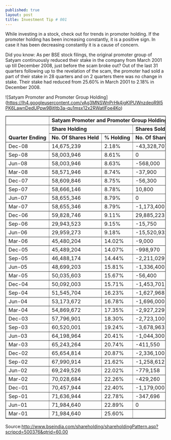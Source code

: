```yaml
---
published: true
layout: post
title: Investment Tip # 001
---
```



While investing in a stock, check out for trends in promoter holding. If the promoter holding has been increasing constantly, it is a positive sign. In case it has been decreasing constantly it is a cause of concern.

<!---abstract-->

Did you know: As per BSE stock filings, the original promoter group of Satyam continuously reduced their stake in the company from March 2001 up till December 2008, just before the scam broke out? Out of the last 31 quarters following up to the revelation of the scam, the promoter had sold a part of their stake in 28 quarters and on 2 quarters there was no change in stake. Their stake had reduced from 25.60% in March 2001 to 2.18% in December 2008.


![Satyam Promoter and Promoter Group Holding] (https://lh4.googleusercontent.com/vAg3MNSWnPrHk4igKlPUWnzdeoR9l5PK6LawnDedUPpw9BjtItb3a-qu1msx12x2RWatlFoe4Ko)

<table border="1" cellspacing="0" cellpadding="0" width="100%" > 
<tbody>
<tr>
<td width="11%" nowrap="" valign="bottom" ></td>
<td width="88%" nowrap="" colspan="4" valign="bottom" ><b>Satyam Promoter and Promoter Group Holdings</b></td>
</tr>

<tr>
<td width="11%" nowrap="" rowspan="2" valign="bottom" ><b>Quarter Ending</b></td>
<td width="44%" nowrap="" colspan="2" valign="bottom" ><b>Share Holding</b></td>
<td width="44%" nowrap="" colspan="2" valign="bottom" ><b>Shares Sold</b></td>
</tr>

<tr>
<td width="28%" nowrap="" valign="bottom" ><b>No. Of Shares Held</b></td>
<td width="15%" nowrap="" valign="bottom" ><b>% Holding</b></td>
<td width="28%" nowrap="" valign="bottom" ><b>No. Of Shares Held</b></td>
<td width="15%" nowrap="" valign="bottom" ><b>% Holding</b></td>
</tr>

<tr>
<td width="11%" >Dec-08</td>
<td width="28%" nowrap="" valign="bottom" >14,675,239</td>
<td width="15%" nowrap="" valign="bottom" >2.18%</td>
<td width="28%" nowrap="" valign="bottom" >-43,328,707</td>
<td width="15%" nowrap="" valign="bottom" >-6.43%</td>
</tr>

<tr>
<td width="11%" >Sep-08</td>
<td width="28%" nowrap="" valign="bottom" >58,003,946</td>
<td width="15%" nowrap="" valign="bottom" >8.61%</td>
<td width="28%" nowrap="" valign="bottom" >0</td>
<td width="15%" nowrap="" valign="bottom" >-0.02%</td>
</tr>

<tr>
<td width="11%" >Jun-08</td>
<td width="28%" nowrap="" valign="bottom" >58,003,946</td>
<td width="15%" nowrap="" valign="bottom" >8.63%</td>
<td width="28%" nowrap="" valign="bottom" >-568,000</td>
<td width="15%" nowrap="" valign="bottom" >-0.11%</td>
</tr>

<tr>
<td width="11%" >Mar-08</td>
<td width="28%" nowrap="" valign="bottom" >58,571,946</td>
<td width="15%" nowrap="" valign="bottom" >8.74%</td>
<td width="28%" nowrap="" valign="bottom" >-37,900</td>
<td width="15%" nowrap="" valign="bottom" >-0.01%</td>
</tr>

<tr>
<td width="11%" >Dec-07</td>
<td width="28%" nowrap="" valign="bottom" >58,609,846</td>
<td width="15%" nowrap="" valign="bottom" >8.75%</td>
<td width="28%" nowrap="" valign="bottom" >-56,300</td>
<td width="15%" nowrap="" valign="bottom" >-0.03%</td>
</tr>

<tr>
<td width="11%" >Sep-07</td>
<td width="28%" nowrap="" valign="bottom" >58,666,146</td>
<td width="15%" nowrap="" valign="bottom" >8.78%</td>
<td width="28%" nowrap="" valign="bottom" >10,800</td>
<td width="15%" nowrap="" valign="bottom" >-0.01%</td>
</tr>

<tr>
<td width="11%" >Jun-07</td>
<td width="28%" nowrap="" valign="bottom" >58,655,346</td>
<td width="15%" nowrap="" valign="bottom" >8.79%</td>
<td width="28%" nowrap="" valign="bottom" >0</td>
<td width="15%" nowrap="" valign="bottom" >0.00%</td>
</tr>

<tr>
<td width="11%" >Mar-07</td>
<td width="28%" nowrap="" valign="bottom" >58,655,346</td>
<td width="15%" nowrap="" valign="bottom" >8.79%</td>
<td width="28%" nowrap="" valign="bottom" >-1,173,400</td>
<td width="15%" nowrap="" valign="bottom" >-0.32%</td>
</tr>

<tr>
<td width="11%" >Dec-06</td>
<td width="28%" nowrap="" valign="bottom" >59,828,746</td>
<td width="15%" nowrap="" valign="bottom" >9.11%</td>
<td width="28%" nowrap="" valign="bottom" >29,885,223</td>
<td width="15%" nowrap="" valign="bottom" >-0.04%</td>
</tr>

<tr>
<td width="11%" >Sep-06</td>
<td width="28%" nowrap="" valign="bottom" >29,943,523</td>
<td width="15%" nowrap="" valign="bottom" >9.15%</td>
<td width="28%" nowrap="" valign="bottom" >-15,750</td>
<td width="15%" nowrap="" valign="bottom" >-0.03%</td>
</tr>

<tr>
<td width="11%" >Jun-06</td>
<td width="28%" nowrap="" valign="bottom" >29,959,273</td>
<td width="15%" nowrap="" valign="bottom" >9.18%</td>
<td width="28%" nowrap="" valign="bottom" >-15,520,931</td>
<td width="15%" nowrap="" valign="bottom" >-4.84%</td>
</tr>

<tr>
<td width="11%" >Mar-06</td>
<td width="28%" nowrap="" valign="bottom" >45,480,204</td>
<td width="15%" nowrap="" valign="bottom" >14.02%</td>
<td width="28%" nowrap="" valign="bottom" >-9,000</td>
<td width="15%" nowrap="" valign="bottom" >-0.05%</td>
</tr>

<tr>
<td width="11%" >Dec-05</td>
<td width="28%" nowrap="" valign="bottom" >45,489,204</td>
<td width="15%" nowrap="" valign="bottom" >14.07%</td>
<td width="28%" nowrap="" valign="bottom" >-998,970</td>
<td width="15%" nowrap="" valign="bottom" >-0.37%</td>
</tr>

<tr>
<td width="11%" >Sep-05</td>
<td width="28%" nowrap="" valign="bottom" >46,488,174</td>
<td width="15%" nowrap="" valign="bottom" >14.44%</td>
<td width="28%" nowrap="" valign="bottom" >-2,211,029</td>
<td width="15%" nowrap="" valign="bottom" >-1.37%</td>
</tr>

<tr>
<td width="11%" >Jun-05</td>
<td width="28%" nowrap="" valign="bottom" >48,699,203</td>
<td width="15%" nowrap="" valign="bottom" >15.81%</td>
<td width="28%" nowrap="" valign="bottom" >-1,336,400</td>
<td width="15%" nowrap="" valign="bottom" >0.14%</td>
</tr>

<tr>
<td width="11%" >Mar-05</td>
<td width="28%" nowrap="" valign="bottom" >50,035,603</td>
<td width="15%" nowrap="" valign="bottom" >15.67%</td>
<td width="28%" nowrap="" valign="bottom" >-56,400</td>
<td width="15%" nowrap="" valign="bottom" >-0.04%</td>
</tr>

<tr>
<td width="11%" >Dec-04</td>
<td width="28%" nowrap="" valign="bottom" >50,092,003</td>
<td width="15%" nowrap="" valign="bottom" >15.71%</td>
<td width="28%" nowrap="" valign="bottom" >-1,453,701</td>
<td width="15%" nowrap="" valign="bottom" >-0.52%</td>
</tr>

<tr>
<td width="11%" >Sep-04</td>
<td width="28%" nowrap="" valign="bottom" >51,545,704</td>
<td width="15%" nowrap="" valign="bottom" >16.23%</td>
<td width="28%" nowrap="" valign="bottom" >-1,627,968</td>
<td width="15%" nowrap="" valign="bottom" >-0.55%</td>
</tr>

<tr>
<td width="11%" >Jun-04</td>
<td width="28%" nowrap="" valign="bottom" >53,173,672</td>
<td width="15%" nowrap="" valign="bottom" >16.78%</td>
<td width="28%" nowrap="" valign="bottom" >-1,696,000</td>
<td width="15%" nowrap="" valign="bottom" >-0.57%</td>
</tr>

<tr>
<td width="11%" >Mar-04</td>
<td width="28%" nowrap="" valign="bottom" >54,869,672</td>
<td width="15%" nowrap="" valign="bottom" >17.35%</td>
<td width="28%" nowrap="" valign="bottom" >-2,927,229</td>
<td width="15%" nowrap="" valign="bottom" >-0.95%</td>
</tr>

<tr>
<td width="11%" >Dec-03</td>
<td width="28%" nowrap="" valign="bottom" >57,796,901</td>
<td width="15%" nowrap="" valign="bottom" >18.30%</td>
<td width="28%" nowrap="" valign="bottom" >-2,723,100</td>
<td width="15%" nowrap="" valign="bottom" >-0.94%</td>
</tr>

<tr>
<td width="11%" >Sep-03</td>
<td width="28%" nowrap="" valign="bottom" >60,520,001</td>
<td width="15%" nowrap="" valign="bottom" >19.24%</td>
<td width="28%" nowrap="" valign="bottom" >-3,678,963</td>
<td width="15%" nowrap="" valign="bottom" >-1.17%</td>
</tr>

<tr>
<td width="11%" >Jun-03</td>
<td width="28%" nowrap="" valign="bottom" >64,198,964</td>
<td width="15%" nowrap="" valign="bottom" >20.41%</td>
<td width="28%" nowrap="" valign="bottom" >-1,044,300</td>
<td width="15%" nowrap="" valign="bottom" >-0.33%</td>
</tr>

<tr>
<td width="11%" >Mar-03</td>
<td width="28%" nowrap="" valign="bottom" >65,243,264</td>
<td width="15%" nowrap="" valign="bottom" >20.74%</td>
<td width="28%" nowrap="" valign="bottom" >-411,550</td>
<td width="15%" nowrap="" valign="bottom" >-0.13%</td>
</tr>

<tr>
<td width="11%" >Dec-02</td>
<td width="28%" nowrap="" valign="bottom" >65,654,814</td>
<td width="15%" nowrap="" valign="bottom" >20.87%</td>
<td width="28%" nowrap="" valign="bottom" >-2,336,100</td>
<td width="15%" nowrap="" valign="bottom" >-0.75%</td>
</tr>

<tr>
<td width="11%" >Sep-02</td>
<td width="28%" nowrap="" valign="bottom" >67,990,914</td>
<td width="15%" nowrap="" valign="bottom" >21.62%</td>
<td width="28%" nowrap="" valign="bottom" >-1,258,612</td>
<td width="15%" nowrap="" valign="bottom" >-0.40%</td>
</tr>

<tr>
<td width="11%" >Jun-02</td>
<td width="28%" nowrap="" valign="bottom" >69,249,526</td>
<td width="15%" nowrap="" valign="bottom" >22.02%</td>
<td width="28%" nowrap="" valign="bottom" >-779,158</td>
<td width="15%" nowrap="" valign="bottom" >-0.24%</td>
</tr>

<tr>
<td width="11%" >Mar-02</td>
<td width="28%" nowrap="" valign="bottom" >70,028,684</td>
<td width="15%" nowrap="" valign="bottom" >22.26%</td>
<td width="28%" nowrap="" valign="bottom" >-429,260</td>
<td width="15%" nowrap="" valign="bottom" >-0.14%</td>
</tr>

<tr>
<td width="11%" >Dec-01</td>
<td width="28%" nowrap="" valign="bottom" >70,457,944</td>
<td width="15%" nowrap="" valign="bottom" >22.40%</td>
<td width="28%" nowrap="" valign="bottom" >-1,179,000</td>
<td width="15%" nowrap="" valign="bottom" >-0.38%</td>
</tr>

<tr>
<td width="11%" >Sep-01</td>
<td width="28%" nowrap="" valign="bottom" >71,636,944</td>
<td width="15%" nowrap="" valign="bottom" >22.78%</td>
<td width="28%" nowrap="" valign="bottom" >-347,696</td>
<td width="15%" nowrap="" valign="bottom" >-0.11%</td>
</tr>

<tr>
<td width="11%" >Jun-01</td>
<td width="28%" nowrap="" valign="bottom" >71,984,640</td>
<td width="15%" nowrap="" valign="bottom" >22.89%</td>
<td width="28%" nowrap="" valign="bottom" >0</td>
<td width="15%" nowrap="" valign="bottom" >-2.71%</td>
</tr>

<tr>
<td width="11%" >Mar-01</td>
<td width="28%" nowrap="" valign="bottom" >71,984,640</td>
<td width="15%" nowrap="" valign="bottom" >25.60%</td>
<td width="28%" nowrap="" valign="bottom" > </td>
<td width="15%" nowrap="" valign="bottom" > </td>
</tr>

</tbody>
</table>


Source:http://www.bseindia.com/shareholding/shareholdingPattern.asp?scripcd=500376&qtrid=60.00
